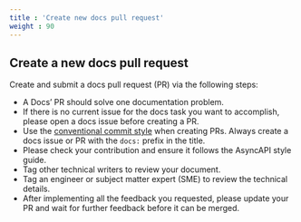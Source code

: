 ```yaml
---
title : 'Create new docs pull request'
weight : 90
---
```


## Create a new docs pull request 
Create and submit a docs pull request (PR) via the following steps:

- A Docs’ PR should solve one documentation problem. 
- If there is no current issue for the docs task you want to accomplish, please open a docs issue before creating a PR. 
- Use the [conventional commit style](https://github.com/asyncapi/.github/blob/master/CONTRIBUTING.md#conventional-commits) when creating PRs. Always create a docs issue or PR with the `docs:` prefix in the title. 
- Please check your contribution and ensure it follows the AsyncAPI style guide.
- Tag other technical writers to review your document. 
- Tag an engineer or subject matter expert (SME) to review the technical details.
- After implementing all the feedback you requested, please update your PR and wait for further feedback before it can be merged.
